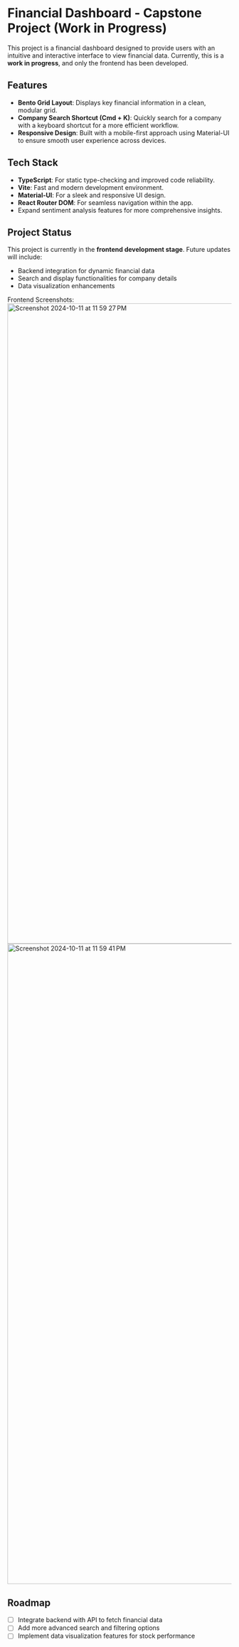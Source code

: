 # Financial Dashboard - Capstone Project (Work in Progress)

This project is a financial dashboard designed to provide users with an intuitive and interactive interface to view financial data. Currently, this is a **work in progress**, and only the frontend has been developed.

## Features

- **Bento Grid Layout**: Displays key financial information in a clean, modular grid.
- **Company Search Shortcut (Cmd + K)**: Quickly search for a company with a keyboard shortcut for a more efficient workflow.
- **Responsive Design**: Built with a mobile-first approach using Material-UI to ensure smooth user experience across devices.

## Tech Stack

- **TypeScript**: For static type-checking and improved code reliability.
- **Vite**: Fast and modern development environment.
- **Material-UI**: For a sleek and responsive UI design.
- **React Router DOM**: For seamless navigation within the app.
-  Expand sentiment analysis features for more comprehensive insights.

## Project Status

This project is currently in the **frontend development stage**. Future updates will include:
- Backend integration for dynamic financial data
- Search and display functionalities for company details
- Data visualization enhancements

Frontend Screenshots:
<img width="1440" alt="Screenshot 2024-10-11 at 11 59 27 PM" src="https://github.com/user-attachments/assets/b27c8026-d992-4c46-b437-4a278e453998">
<img width="1440" alt="Screenshot 2024-10-11 at 11 59 41 PM" src="https://github.com/user-attachments/assets/94da8c10-31d0-4d28-89d0-ffa26bab265f">


## Roadmap

- [ ] Integrate backend with API to fetch financial data
- [ ] Add more advanced search and filtering options
- [ ] Implement data visualization features for stock performance
